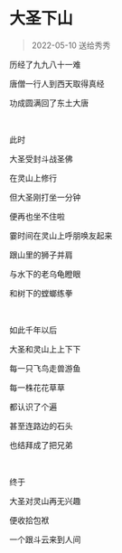 # 大圣下山

> 2022-05-10 送给秀秀

历经了九九八十一难

唐僧一行人到西天取得真经

功成圆满回了东土大唐

<br/>

此时

大圣受封斗战圣佛

在灵山上修行

但大圣刚打坐一分钟

便再也坐不住啦

霎时间在灵山上呼朋唤友起来

跟山里的狮子并肩

与水下的老乌龟瞪眼

和树下的螳螂练拳

<br/>

如此千年以后

大圣和灵山上上下下

每一只飞鸟走兽游鱼

每一株花花草草

都认识了个遍

甚至连路边的石头

也结拜成了把兄弟

<br/>

终于

大圣对灵山再无兴趣

便收拾包袱

一个跟斗云来到人间